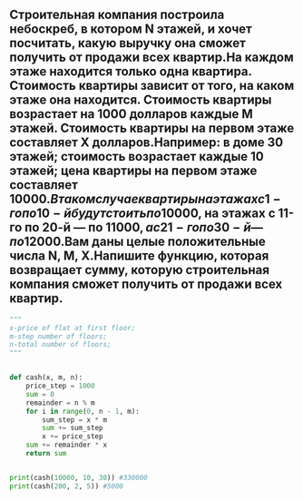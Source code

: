 ## Строительная компания построила небоскреб, в котором N этажей, и хочет посчитать, какую выручку она сможет получить от продажи всех квартир.На каждом этаже находится только одна квартира. Стоимость квартиры зависит от того, на каком этаже она находится. Стоимость квартиры возрастает на 1000 долларов каждые M этажей. Стоимость квартиры на первом этаже составляет X долларов.Например: в доме 30 этажей; стоимость возрастает каждые 10 этажей; цена квартиры на первом этаже составляет 10000$. В таком случае квартиры на этажах с 1-го по 10-й будут стоить по 10000$, на этажах с 11-го по 20-й — по 11000$, а с 21-го по 30-й — по 12000$.Вам даны целые положительные числа N, M, X.Напишите функцию, которая возвращает сумму, которую строительная компания сможет получить от продажи всех квартир.
```python
"""
x-price of flat at first floor;
m-step number of floors;
n-total number of floors;
"""


def cash(x, m, n):
    price_step = 1000
    sum = 0
    remainder = n % m
    for i in range(0, n - 1, m):
        sum_step = x * m
        sum += sum_step
        x += price_step
    sum += remainder * x
    return sum


print(cash(10000, 10, 30)) #330000
print(cash(200, 2, 5)) #5000
```

